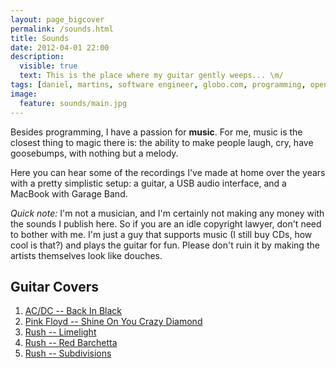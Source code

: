 ```yaml
---
layout: page_bigcover
permalink: /sounds.html
title: Sounds
date: 2012-04-01 22:00
description:
  visible: true
  text: This is the place where my guitar gently weeps... \m/
tags: [daniel, martins, software engineer, globo.com, programming, open source, about, who is]
image:
  feature: sounds/main.jpg
---
```


Besides programming, I have a passion for **music**. For me, music is the
closest thing to magic there is: the ability to make people laugh, cry, have
goosebumps, with nothing but a melody.

Here you can hear some of the recordings I've made at home over the years with
a pretty simplistic setup: a guitar, a USB audio interface, and a MacBook
with Garage Band.

_Quick note:_ I'm not a musician, and I'm certainly not making any money with
the sounds I publish here. So if you are an idle copyright lawyer, don't need
to bother with me. I'm just a guy that supports music (I still buy CDs, how
cool is that?) and plays the guitar for fun. Please don't ruin it by making
the artists themselves look like douches.

## Guitar Covers

1. [AC/DC -- Back In Black](/sounds/back-in-black.html)
2. [Pink Floyd -- Shine On You Crazy Diamond](/sounds/shine-on-you-crazy-diamond.html)
3. [Rush -- Limelight](/sounds/limelight.html)
4. [Rush -- Red Barchetta](/sounds/red-barchetta.html)
5. [Rush -- Subdivisions](/sounds/subdivisions.html)
